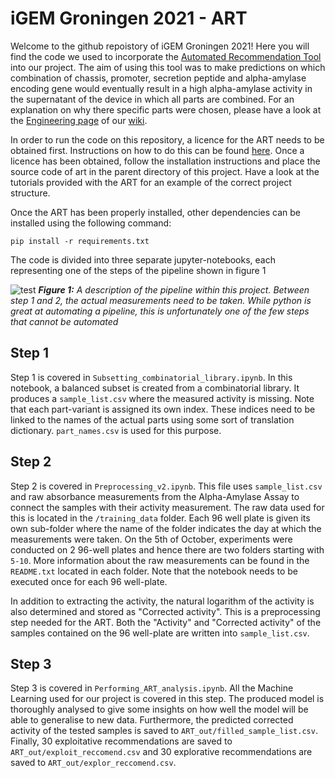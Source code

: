 # iGEM Groningen 2021 - ART

Welcome to the github repoistory of iGEM Groningen 2021! Here you will find the code we used to incorporate the 
[Automated Recommendation Tool](https://sites.google.com/lbl.gov/art/home?authuser=0) into our project. The aim of using 
this tool was to make predictions on which combination of chassis, promoter, secretion peptide and alpha-amylase 
encoding gene would eventually result in a high alpha-amylase activity in the supernatant of the device in which all 
parts are combined. For an explanation on why there specific parts were chosen, please have a look at the 
[Engineering page](https://2021.igem.org/Team:Groningen/Engineering) of our [wiki](https://2021.igem.org/Team:Groningen). 

In order to run the code on this repository, a licence for the ART needs to be obtained first. Instructions on how to do 
this can be found [here](https://github.com/JBEI/ART#license). Once a licence has been obtained, follow the installation 
instructions and place the source code of art in the parent directory of this project. Have a look at the tutorials 
provided with the ART for an example of the correct project structure.

Once the ART has been properly installed, other dependencies can be installed using the 
following command:

`
pip install -r requirements.txt
`

The code is divided into three separate jupyter-notebooks, each representing one of the steps of the pipeline shown in figure 1

![test](https://2021.igem.org/wiki/images/4/43/T--Groningen--Model_pipeline_horizontal.png)
***Figure 1:*** *A description of the pipeline within this project. Between step 1 and 2, the actual measurements need 
to be taken. While python is great at automating a pipeline, this is unfortunately one of the few steps that cannot be 
automated*

## Step 1
Step 1 is covered in `Subsetting_combinatorial_library.ipynb`. In this notebook, a balanced subset is created from a 
combinatorial library. It produces a `sample_list.csv` where the measured activity is missing. Note that each part-variant
is assigned its own index. These indices need to be linked to the names of the actual parts using some sort of translation 
dictionary. `part_names.csv` is used for this purpose.

## Step 2
Step 2 is covered in `Preprocessing_v2.ipynb`. This file uses `sample_list.csv` and raw absorbance measurements from 
the Alpha-Amylase Assay to connect the samples with their activity measurement. The raw data used for this is located in
the `/training_data` folder. Each 96 well plate is given its own sub-folder where the name of the folder indicates the day at 
which the measurements were taken. On the 5th of October, experiments were conducted on 2 96-well plates and hence there are two folders
starting with `5-10`. More information about the raw measurements can be found in the `README.txt` located in each folder.
Note that the notebook needs to be executed once for each 96 well-plate.


In addition to extracting the activity, the natural logarithm of the activity is also determined and stored as 
"Corrected activity". This is a preprocessing step needed for the ART. Both the "Activity" and "Corrected activity" of 
the samples contained on the 96 well-plate are written into `sample_list.csv`. 

## Step 3
Step 3 is covered in `Performing_ART_analysis.ipynb`. All the Machine Learning used for our project is covered in this 
step. The produced model is thoroughly analysed to give some insights on how well the model will be able to generalise 
to new data. Furthermore, the predicted corrected activity of the tested samples is saved to `ART_out/filled_sample_list.csv`.
Finally, 30 exploitative recommendations are saved to `ART_out/exploit_reccomend.csv` and 30 explorative recommendations are 
saved to `ART_out/explor_reccomend.csv`.

